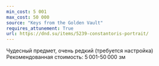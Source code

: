```yaml
---
min_cost: 5 001
max_cost: 50 000
source: "Keys from the Golden Vault"
requires_attunement: True
url: https://dnd.su/items/5239-constantoris-portrait/
---
```


Чудесный предмет, очень редкий (требуется настройка)
Рекомендованная стоимость: 5 001-50 000 зм